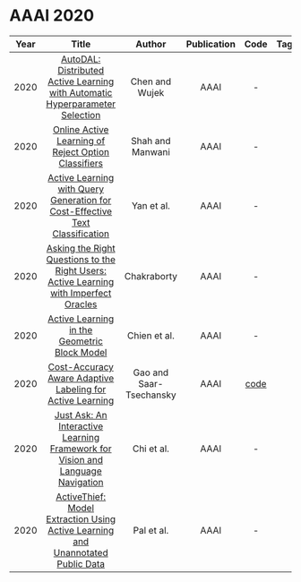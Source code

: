 # AAAI 2020

| Year |                                                                     Title                                                                      |         Author          | Publication |                   Code                    | Tags | Notes |
|:----:|:----------------------------------------------------------------------------------------------------------------------------------------------:|:-----------------------:|:-----------:|:-----------------------------------------:|:----:|:-----:|
| 2020 |     [AutoDAL: Distributed Active Learning with Automatic Hyperparameter Selection](https://ojs.aaai.org/index.php/AAAI/article/view/5759)      |     Chen and Wujek      |    AAAI     |                     -                     |      |       |
| 2020 |                  [Online Active Learning of Reject Option Classifiers](https://ojs.aaai.org/index.php/AAAI/article/view/6019)                  |    Shah and Manwani     |    AAAI     |                     -                     |      |       |
| 2020 |     [Active Learning with Query Generation for Cost-Effective Text Classification](https://ojs.aaai.org/index.php/AAAI/article/view/6133)      |       Yan et al.        |    AAAI     |                     -                     |      |       |
| 2020 | [Asking the Right Questions to the Right Users: Active Learning with Imperfect Oracles](https://ojs.aaai.org/index.php/AAAI/article/view/5738) |       Chakraborty       |    AAAI     |                     -                     |      |       |
| 2020 |                     [Active Learning in the Geometric Block Model](https://ojs.aaai.org/index.php/AAAI/article/view/5772)                      |      Chien et al.       |    AAAI     |                     -                     |      |       |
| 2020 |               [Cost-Accuracy Aware Adaptive Labeling for Active Learning](https://ojs.aaai.org/index.php/AAAI/article/view/5640)               | Gao and Saar-Tsechansky |    AAAI     | [code](https://github.com/ruijiang81/AGB) |      |       |
| 2020 |    [Just Ask: An Interactive Learning Framework for Vision and Language Navigation](https://ojs.aaai.org/index.php/AAAI/article/view/5627)     |       Chi et al.        |    AAAI     |                     -                     |      |       |
| 2020 |    [ActiveThief: Model Extraction Using Active Learning and Unannotated Public Data](https://ojs.aaai.org/index.php/AAAI/article/view/5432)    |       Pal et al.        |    AAAI     |                     -                     |      |       |
